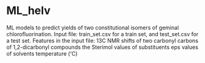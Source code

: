 # ML_helv
ML models to predict yields of two constitutional isomers of geminal chlorofluorination.
Input file: train_set.csv for a train set, and test_set.csv for a test set.
Features in the input file: 13C NMR shifts of two carbonyl carbons of 1,2-dicarbonyl compounds
                        the Sterimol values of substituents
                        eps values of solvents
                        temperature ('C)
